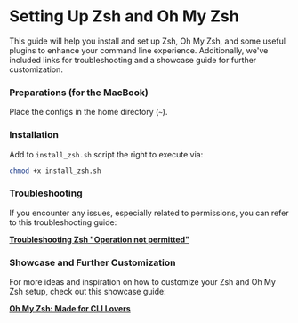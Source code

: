 # Setting Up Zsh and Oh My Zsh

This guide will help you install and set up Zsh, Oh My Zsh, and some useful plugins to enhance your command line experience. Additionally, we've included links for troubleshooting and a showcase guide for further customization.

### Preparations (for the MacBook)

Place the configs in the home directory (`~`).

### Installation

Add to `install_zsh.sh` script the right to execute via:
```sh
chmod +x install_zsh.sh
```

### Troubleshooting

If you encounter any issues, especially related to permissions, you can refer to this troubleshooting guide:

[**Troubleshooting Zsh "Operation not permitted"**](https://www.alansiu.net/2021/08/19/troubleshooting-zsh-operation-not-permitted/)


### Showcase and Further Customization

For more ideas and inspiration on how to customize your Zsh and Oh My Zsh setup, check out this showcase guide:

[**Oh My Zsh: Made for CLI Lovers**](https://medium.com/wearetheledger/oh-my-zsh-made-for-cli-lovers-installation-guide-3131ca5491fb)
